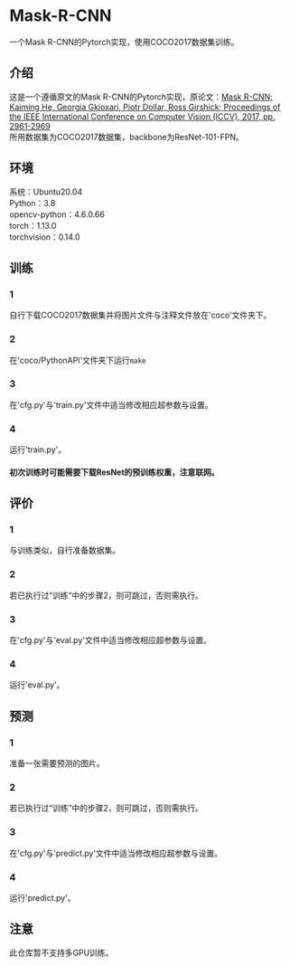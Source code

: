 # Mask-R-CNN
一个Mask R-CNN的Pytorch实现，使用COCO2017数据集训练。
## 介绍
这是一个遵循原文的Mask R-CNN的Pytorch实现，原论文：[Mask R-CNN; Kaiming He, Georgia Gkioxari, Piotr Dollar, Ross Girshick; Proceedings of the IEEE International Conference on Computer Vision (ICCV), 2017, pp. 2961-2969](https://arxiv.org/abs/1703.06870)  
所用数据集为COCO2017数据集，backbone为ResNet-101-FPN。
## 环境
系统：Ubuntu20.04  
Python：3.8  
opencv-python：4.6.0.66  
torch：1.13.0  
torchvision：0.14.0
## 训练
### 1
自行下载COCO2017数据集并将图片文件与注释文件放在'coco'文件夹下。
### 2
在'coco/PythonAPI'文件夹下运行`make`
### 3
在'cfg.py'与'train.py'文件中适当修改相应超参数与设置。
### 4
运行'train.py'。
#### 初次训练时可能需要下载ResNet的预训练权重，注意联网。
## 评价
### 1
与训练类似，自行准备数据集。
### 2
若已执行过“训练”中的步骤2，则可跳过，否则需执行。
### 3
在'cfg.py'与'eval.py'文件中适当修改相应超参数与设置。
### 4
运行'eval.py'。
## 预测
### 1
准备一张需要预测的图片。
### 2
若已执行过“训练”中的步骤2，则可跳过，否则需执行。
### 3
在'cfg.py'与'predict.py'文件中适当修改相应超参数与设置。
### 4
运行'predict.py'。
## 注意
此仓库暂不支持多GPU训练。
